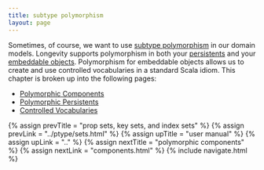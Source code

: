 ```yaml
---
title: subtype polymorphism
layout: page
---
```


Sometimes, of course, we want to use [subtype
polymorphism](https://en.wikipedia.org/wiki/Polymorphism_(computer_science)#Subtyping)
in our domain models. Longevity supports polymorphism in both your
[persistents](persistent) and your [embeddable
objects](embeddable). Polymorphism for embeddable objects
allows us to create and use controlled vocabularies in a standard
Scala idiom. This chapter is broken up into the following pages:

- [Polymorphic Components](components.html)
- [Polymorphic Persistents](persistents.html)
- [Controlled Vocabularies](cv.html)

{% assign prevTitle = "prop sets, key sets, and index sets" %}
{% assign prevLink = "../ptype/sets.html" %}
{% assign upTitle = "user manual" %}
{% assign upLink = ".." %}
{% assign nextTitle = "polymorphic components" %}
{% assign nextLink = "components.html" %}
{% include navigate.html %}

